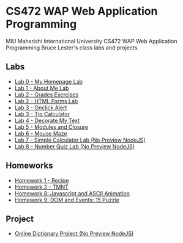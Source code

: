 # CS472 WAP Web Application Programming
MIU Maharishi International University CS472 WAP Web Application Programming Bruce Lester's class labs and projects.
<h2>Labs</h2>
<ul>
    <li><a href="index.html">Lab 0 - My Homepage Lab</a></li>
    <li><a href="lab1-aboutme/aboutme.html">Lab 1 - About Me Lab</a></li>
    <li><a href="lab2-grades/grades.html">Lab 2 - Grades Exercises</a></li>
    <li><a href="lab2-forms/signup.html">Lab 2 - HTML Forms Lab</a></li>
    <li><a href="lab3-onclickalert/onclick.html">Lab 3 - Onclick Alert</a></li>
    <li><a href="lab3-tipcalculator/tip.html">Lab 3 - Tip Calculator</a></li>
    <li><a href="lab4-decoratemytext/decoratemytext.html">Lab 4 - Decorate My Text</a></li>
    <li><a href="lab5-moduleclosure/lab.html">Lab 5 - Modules and Closure</a></li>
    <li><a href="lab6-mousemaze/maze.html">Lab 6 - Mouse Maze</a></li>
    <li><a href="https://github.com/mkutlu/mkutlu.github.io/tree/master/lab7-simplecalculator">Lab 7 - Simple Calculator Lab (No Preview NodeJS)</a></li>
    <li><a href="https://github.com/mkutlu/mkutlu.github.io/tree/master/lab8-numberquiz">Lab 8 - Number Quiz Lab (No Preview NodeJS)</a></li>
</ul>
<h2>Homeworks</h2>
<ul>
    <li><a href="hw1-recipe/src/pie.html">Homework 1 - Recipe</a></li>
    <li><a href="hw2-movie/src/tmnt.html">Homework 2 - TMNT</a></li>
    <li><a href="hw8-asciimation/ascii.html">Homework 8: Javascript and ASCII Animation</a></li>
    <li><a href="hw9-puzzle/puzzle.html">Homework 9: DOM and Events: 15 Puzzle</a></li>
</ul>
<h2>Project</h2>
<ul>
    <li><a href="https://github.com/mkutlu/mkutlu.github.io/tree/master/project-onlinedictionary">Online Dictionary Project (No Preview NodeJS)</a></li>
</ul>
